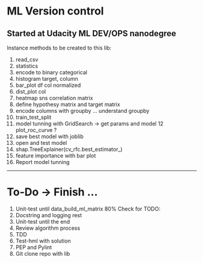 # ML Version control

## Started at Udacity ML DEV/OPS nanodegree

Instance methods to be created to this lib:

1. read_csv
2. statistics
3. encode to binary categorical
4. histogram target, column
5. bar_plot df col normalized
6. dist_plot col
7. heatmap sns correlation matrix
8. define hypothesy matrix and target matrix
9. encode columns with groupby ... understand groupby
10. train_test_split
11. model tunning with GridSearch -> get params and model
12  plot_roc_curve ?
13. save best model with joblib
14. open and test model
15. shap.TreeExplainer(cv_rfc.best_estimator_)
16. feature importance with bar plot  
17. Report model tunning

---

# To-Do -> Finish ...
1. Unit-test until data_build_ml_matrix 80% Check for TODO:
2. Docstring and logging rest
3. Unit-test until the end
4. Review algorithm process
5. TDD
6. Test-hml with solution
7. PEP and Pylint
8. Git clone repo with lib


